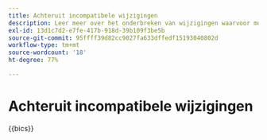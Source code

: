 ```yaml
---
title: Achteruit incompatibele wijzigingen
description: Leer meer over het onderbreken van wijzigingen waarvoor mogelijk updates van uw aangepaste code of extensie nodig zijn.
exl-id: 13d1c7d2-e7fe-417b-918d-39b109f3be5b
source-git-commit: 95ffff39d82cc9027fa633dffedf15193040802d
workflow-type: tm+mt
source-wordcount: '18'
ht-degree: 77%

---
```


# Achteruit incompatibele wijzigingen

{{bics}}
